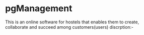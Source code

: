 # pgManagement
This is an online software for hostels that enables them to create, collaborate and succeed among customers(users)
discrption:-

